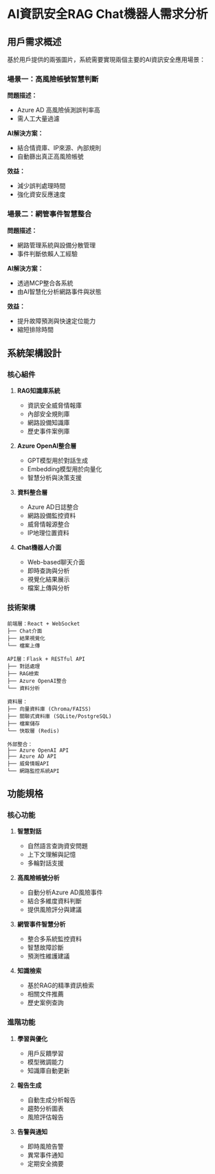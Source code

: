 # AI資訊安全RAG Chat機器人需求分析

## 用戶需求概述

基於用戶提供的兩張圖片，系統需要實現兩個主要的AI資訊安全應用場景：

### 場景一：高風險帳號智慧判斷

**問題描述：**
- Azure AD 高風險偵測誤判率高
- 需人工大量過濾

**AI解決方案：**
- 結合情資庫、IP來源、內部規則
- 自動篩出真正高風險帳號

**效益：**
- 減少誤判處理時間
- 強化資安反應速度

### 場景二：網管事件智慧整合

**問題描述：**
- 網路管理系統與設備分散管理
- 事件判斷依賴人工經驗

**AI解決方案：**
- 透過MCP整合各系統
- 由AI智慧化分析網路事件與狀態

**效益：**
- 提升故障預測與快速定位能力
- 縮短排除時間

## 系統架構設計

### 核心組件

1. **RAG知識庫系統**
   - 資訊安全威脅情報庫
   - 內部安全規則庫
   - 網路設備知識庫
   - 歷史事件案例庫

2. **Azure OpenAI整合層**
   - GPT模型用於對話生成
   - Embedding模型用於向量化
   - 智慧分析與決策支援

3. **資料整合層**
   - Azure AD日誌整合
   - 網路設備監控資料
   - 威脅情報源整合
   - IP地理位置資料

4. **Chat機器人介面**
   - Web-based聊天介面
   - 即時查詢與分析
   - 視覺化結果展示
   - 檔案上傳與分析

### 技術架構

```
前端層：React + WebSocket
├── Chat介面
├── 結果視覺化
└── 檔案上傳

API層：Flask + RESTful API
├── 對話處理
├── RAG檢索
├── Azure OpenAI整合
└── 資料分析

資料層：
├── 向量資料庫 (Chroma/FAISS)
├── 關聯式資料庫 (SQLite/PostgreSQL)
├── 檔案儲存
└── 快取層 (Redis)

外部整合：
├── Azure OpenAI API
├── Azure AD API
├── 威脅情報API
└── 網路監控系統API
```

## 功能規格

### 核心功能

1. **智慧對話**
   - 自然語言查詢資安問題
   - 上下文理解與記憶
   - 多輪對話支援

2. **高風險帳號分析**
   - 自動分析Azure AD風險事件
   - 結合多維度資料判斷
   - 提供風險評分與建議

3. **網管事件智慧分析**
   - 整合多系統監控資料
   - 智慧故障診斷
   - 預測性維護建議

4. **知識檢索**
   - 基於RAG的精準資訊檢索
   - 相關文件推薦
   - 歷史案例查詢

### 進階功能

1. **學習與優化**
   - 用戶反饋學習
   - 模型微調能力
   - 知識庫自動更新

2. **報告生成**
   - 自動生成分析報告
   - 趨勢分析圖表
   - 風險評估報告

3. **告警與通知**
   - 即時風險告警
   - 異常事件通知
   - 定期安全摘要

